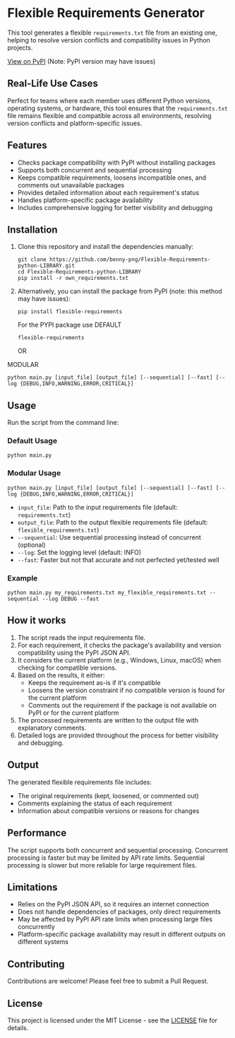 
# Flexible Requirements Generator

This tool generates a flexible `requirements.txt` file from an existing one, helping to resolve version conflicts and compatibility issues in Python projects.

[View on PyPI](https://pypi.org/project/flexible-requirements) (Note: PyPI version may have issues)

## Real-Life Use Cases

Perfect for teams where each member uses different Python versions, operating systems, or hardware, this tool ensures that the `requirements.txt` file remains flexible and compatible across all environments, resolving version conflicts and platform-specific issues.

## Features

- Checks package compatibility with PyPI without installing packages
- Supports both concurrent and sequential processing
- Keeps compatible requirements, loosens incompatible ones, and comments out unavailable packages
- Provides detailed information about each requirement's status
- Handles platform-specific package availability
- Includes comprehensive logging for better visibility and debugging

## Installation

1. Clone this repository and install the dependencies manually:
   ```
   git clone https://github.com/benny-png/Flexible-Requirements-python-LIBRARY.git
   cd Flexible-Requirements-python-LIBRARY
   pip install -r own_requirements.txt
   ```

2. Alternatively, you can install the package from PyPI (note: this method may have issues):
   ```
   pip install flexible-requirements
   ```
   For the PYPI package use 
DEFAULT
   ```
   flexible-requirements 
   ```
   OR
   
MODULAR
```
python main.py [input_file] [output_file] [--sequential] [--fast] [--log {DEBUG,INFO,WARNING,ERROR,CRITICAL}]
``` 


## Usage

Run the script from the command line:

### Default Usage
```
python main.py
```

### Modular Usage
```
python main.py [input_file] [output_file] [--sequential] [--fast] [--log {DEBUG,INFO,WARNING,ERROR,CRITICAL}]
```
- `input_file`: Path to the input requirements file (default: `requirements.txt`)
- `output_file`: Path to the output flexible requirements file (default: `flexible_requirements.txt`)
- `--sequential`: Use sequential processing instead of concurrent (optional)
- `--log`: Set the logging level (default: INFO)
- `--fast`: Faster but not that accurate and not perfected yet/tested well

### Example
```
python main.py my_requirements.txt my_flexible_requirements.txt --sequential --log DEBUG --fast
```

## How it works

1. The script reads the input requirements file.
2. For each requirement, it checks the package's availability and version compatibility using the PyPI JSON API.
3. It considers the current platform (e.g., Windows, Linux, macOS) when checking for compatible versions.
4. Based on the results, it either:
   - Keeps the requirement as-is if it's compatible
   - Loosens the version constraint if no compatible version is found for the current platform
   - Comments out the requirement if the package is not available on PyPI or for the current platform
5. The processed requirements are written to the output file with explanatory comments.
6. Detailed logs are provided throughout the process for better visibility and debugging.

## Output

The generated flexible requirements file includes:
- The original requirements (kept, loosened, or commented out)
- Comments explaining the status of each requirement
- Information about compatible versions or reasons for changes

## Performance

The script supports both concurrent and sequential processing. Concurrent processing is faster but may be limited by API rate limits. Sequential processing is slower but more reliable for large requirement files.

## Limitations

- Relies on the PyPI JSON API, so it requires an internet connection
- Does not handle dependencies of packages, only direct requirements
- May be affected by PyPI API rate limits when processing large files concurrently
- Platform-specific package availability may result in different outputs on different systems

## Contributing

Contributions are welcome! Please feel free to submit a Pull Request.

## License

This project is licensed under the MIT License - see the [LICENSE](LICENSE) file for details.
